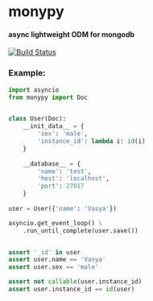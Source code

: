 # monypy
#### async lightweight ODM for mongodb

[![Build Status](https://travis-ci.org/nede1/monypy.svg?branch=master)](https://travis-ci.org/nede1/monypy)

### Example:
```python
import asyncio
from monypy import Doc


class User(Doc):
    __init_data__ = {
        'sex': 'male',
        'instance_id': lambda i: id(i)
    }
    
    __database__ = {
        'name': 'test',
        'host': 'localhost',
        'port': 27017
    }
    
user = User({'name': 'Vasya'})

asyncio.get_event_loop() \
    .run_until_complete(user.save())


assert '_id' in user
assert user.name == 'Vasya'
assert user.sex == 'male'

assert not callable(user.instance_id)
assert user.instance_id == id(user)

```